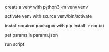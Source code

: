 create a venv with python3 -m venv venv

activate venv with source venv/bin/activate

install required packages with pip install -r req.txt

set params in params.json

run script
